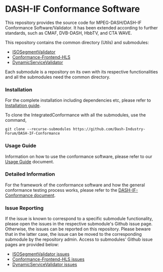 # DASH-IF Conformance Software

This repository provides the source code for MPEG-DASH/DASH-IF Conformance Software/Validator. It has been extended according to further standards, such as CMAF, DVB-DASH, HbbTV, and CTA WAVE.

This repository contains the common directory (Utils) and submodules:
* [ISOSegmentValidator](https://github.com/Dash-Industry-Forum/ISOSegmentValidator)
* [Conformance-Frontend-HLS](https://github.com/Dash-Industry-Forum/Conformance-Frontend-HLS)
* [DynamicServiceValidator](https://github.com/Dash-Industry-Forum/DynamicServiceValidator)

Each submodule is a repository on its own with its respective functionalities and all the submodules need the common directory.

### Installation

For the complete installation including dependencies etc, please refer to [Installation guide]( https://github.com/Dash-Industry-Forum/DASH-IF-Conformance/wiki/Installation--guide).

To clone the IntegratedConformance with all the submodules, use the command,

`git clone --recurse-submodules https://github.com/Dash-Industry-Forum/DASH-IF-Conformance`

### Usage Guide

Information on how to use the conformance software, please refer to our [Usage Guide](https://github.com/Dash-Industry-Forum/DASH-IF-Conformance/blob/master/Doc/Conformance%20Software%20Usage%20Guide.pdf) document.

### Detailed Information

For the framework of the conformance software and how the general conformance testing process works, please refer to the [DASH-IF-Conformance document](https://github.com/Dash-Industry-Forum/DASH-IF-Conformance/blob/master/Doc/Conformance%20Software.pdf).

### Issue Reporting

If the issue is known to correspond to a specific submodule functionality, please open the issues in the respective submodule's Github issue page. Otherwise, the issues can be reported on this repository. Please beware that in the latter case, the issue can be moved to the corresponding submodule by the repository admin. Access to submodules' Github issue pages are provided below:

* [ISOSegmentValidator issues](https://github.com/Dash-Industry-Forum/ISOSegmentValidator/issues)
* [Conformance-Frontend-HLS issues](https://github.com/Dash-Industry-Forum/Conformance-Frontend-HLS/issues)
* [DynamicServiceValidator issues](https://github.com/Dash-Industry-Forum/DynamicServiceValidator/issues)
